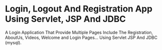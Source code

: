 # Login, Logout And Registration App Using Servlet, JSP And JDBC
A Login Application That Provide Multiple Pages Include The Registration, AboutUs, Videos, Welcome and Login Pages... Using Servlet JSP And JDBC (mysql).
